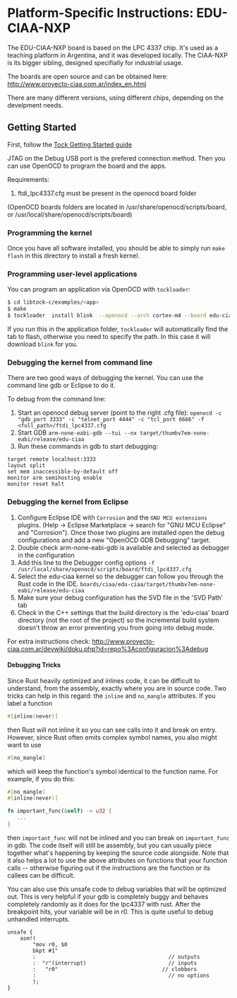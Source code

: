 Platform-Specific Instructions: EDU-CIAA-NXP
===================================

The EDU-CIAA-NXP board is based on the LPC 4337 chip.
It's used as a teaching platform in Argentina, and it was
developed locally. The CIAA-NXP is its bigger sibling, designed
specifially for industrial usage.

The boards are open source and can be obtained here: http://www.proyecto-ciaa.com.ar/index_en.html

There are many different versions, using different chips, depending on the
develpment needs.

## Getting Started

First, follow the [Tock Getting Started guide](../../doc/Getting_Started.md)

JTAG on the Debug USB port is the prefered connection method.
Then you can use OpenOCD to program the board and the apps.

Requirements:
1. ftdi_lpc4337.cfg must be present in the openocd board folder 

(OpenOCD boards folders are located in /usr/share/openocd/scripts/board,
or /usr/local/share/openocd/scripts/board)

### Programming the kernel

Once you have all software installed, you should be able to simply run
`make flash` in this directory to install a fresh kernel.

### Programming user-level applications

You can program an application via OpenOCD with `tockloader`:
 

```bash
$ cd libtock-c/examples/<app>
$ make
$ tockloader  install blink  --openocd --arch cortex-m4 --board edu-ciaa --openocd-board ftdi_lpc4337.cfg -a 0x000000001a040000 --openocd-options "noreset" --page-size 512 --openocd-commands "program=flash write_image erase {{binary}} {address:#x};verify_image {{binary}} {address:#x};"
```

If you run this in the application folder, `tockloader` will automatically
find the tab to flash, otherwise you need to specify the path. In this case it will download `blink` for you.

### Debugging the kernel from command line

There are two good ways of debugging the kernel. You can use the command line gdb or Eclipse to do it.

To debug from the command line:
1. Start an openocd debug server (point to the right .cfg file):
`openocd -c "gdb_port 3333" -c "telnet_port 4444" -c "tcl_port 6666" -f <full_path>/ftdi_lpc4337.cfg`
2. Start GDB
`arm-none-eabi-gdb --tui --nx target/thumbv7em-none-eabi/release/edu-ciaa`
3. Run these commands in gdb to start debugging:

```
target remote localhost:3333
layout split
set mem inaccessible-by-default off
monitor arm semihosting enable
monitor reset halt

```

### Debugging the kernel from Eclipse
1. Configure Eclipse IDE with `Corrosion` and the `GNU MCU extensions` plugins. (Help -> Eclipse Marketplace -> search for "GNU  MCU Eclipse" and "Corrosion"). Once those two plugins are installed open the debug configurations and add a new "OpenOCD GDB Debugging" target.
2. Double check arm-none-eabi-gdb is available and selected as debugger in the configuration
3. Add this line to the Debugger config options `-f /usr/local/share/openocd/scripts/board/ftdi_lpc4337.cfg`
4. Select the edu-ciaa kernel so the debugger can follow you through the Rust code in the IDE. `boards/ciaa/edu-ciaa/target/thumbv7em-none-eabi/release/edu-ciaa`
5. Make sure your debug configuration has the SVD file in the 'SVD Path' tab
6. Check in the C++ settings that the build directory is the 'edu-ciaa' board directory (not the root of the project) so the incremental build system doesn't throw an error preventing you from going into debug mode.

For extra instructions check:
http://www.proyecto-ciaa.com.ar/devwiki/doku.php?id=repo%3Aconfiguracion%3Adebug


#### Debugging Tricks

Since Rust heavily optimized and inlines code, it can be difficult to
understand, from the assembly, exactly where you are in source code. Two
tricks can help in this regard: the ``inline`` and ``no_mangle`` attributes. If you label a function

```rust
#[inline(never)]
```

then Rust will not inline it so you can see calls into it and break on
entry. However, since Rust often emits complex symbol names, you also
might want to use

```rust
#[no_mangle]
```

which will keep the function's symbol identical to the function name.
For example, if you do this:

```rust
#[no_mangle]
#[inline(never)]

fn important_func(&self) -> u32 {
   ...
}
```

then `important_func` will not be inlined and you can break on
`important_func` in gdb. The code itself will still be assembly, but
you can usually piece together what's happening by keeping the source
code alongside. Note that it also helps a lot to use the above
attributes on functions that your function calls -- otherwise figuring
out if the instructions are the function or its callees can be
difficult.

You can also use this unsafe code to debug variables that will be optimized out.
This is very helpful if your gdb is completely buggy and behaves completely randomly as it does for the lpc4337 with rust.
After the breakpoint hits, your variable will be in r0. This is quite useful to debug
unhandled interrupts.

```
unsafe {
    asm!(
        "mov r0, $0
        bkpt #1"
        :                                          // outputs
        :  "r"(interrupt)                          // inputs
        :   "r0"                                 // clobbers
        :                                          // no options
        );
}
```
